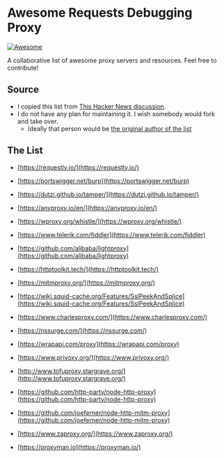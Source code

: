 # Awesome Requests Debugging Proxy

[![Awesome](https://awesome.re/badge-flat.svg)](https://awesome.re)

A collaborative list of awesome proxy servers and resources. Feel free to contribute!

## Source 
 - I copied this list from [This Hacker News discussion](https://news.ycombinator.com/item?id=30540735#30549694).
 - I do not have any plan for maintaining it. I wish somebody would fork and take over. 
   - Ideally that person would be [the original author of the list](https://news.ycombinator.com/user?id=matt_heimer) 

## The List



* [https://requestly.io/](https://requestly.io/)


* [https://portswigger.net/burp](https://portswigger.net/burp)


* [https://dutzi.github.io/tamper/](https://dutzi.github.io/tamper/)


* [https://anyproxy.io/en/](https://anyproxy.io/en/)


* [https://wproxy.org/whistle/](https://wproxy.org/whistle/)


* [https://www.telerik.com/fiddler](https://www.telerik.com/fiddler)


* [https://github.com/alibaba/lightproxy](https://github.com/alibaba/lightproxy)


* [https://httptoolkit.tech/](https://httptoolkit.tech/)


* [https://mitmproxy.org/](https://mitmproxy.org/)


* [https://wiki.squid-cache.org/Features/SslPeekAndSplice](https://wiki.squid-cache.org/Features/SslPeekAndSplice)


* [https://www.charlesproxy.com/](https://www.charlesproxy.com/)


* [https://nssurge.com/](https://nssurge.com/)


* [https://wrapapi.com/proxy](https://wrapapi.com/proxy)


* [https://www.privoxy.org/](https://www.privoxy.org/)


* [http://www.tofuproxy.stargrave.org/](http://www.tofuproxy.stargrave.org/)


* [https://github.com/http-party/node-http-proxy](https://github.com/http-party/node-http-proxy)


* [https://github.com/joeferner/node-http-mitm-proxy](https://github.com/joeferner/node-http-mitm-proxy)


* [https://www.zaproxy.org/](https://www.zaproxy.org/)


* [https://proxyman.io](https://proxyman.io/)

